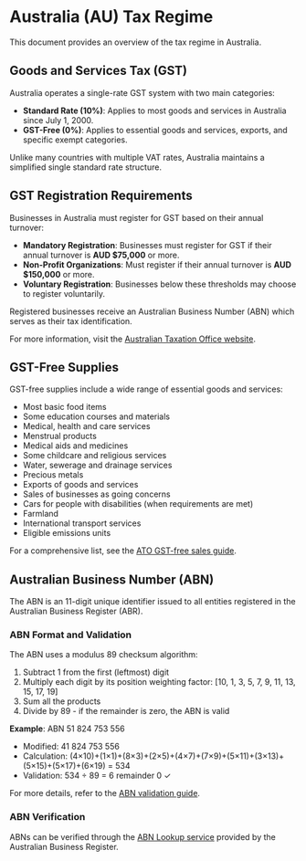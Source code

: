 # Australia (AU) Tax Regime

This document provides an overview of the tax regime in Australia.

## Goods and Services Tax (GST)

Australia operates a single-rate GST system with two main categories:

- **Standard Rate (10%)**: Applies to most goods and services in Australia since July 1, 2000.
- **GST-Free (0%)**: Applies to essential goods and services, exports, and specific exempt categories.

Unlike many countries with multiple VAT rates, Australia maintains a simplified single standard rate structure.

## GST Registration Requirements

Businesses in Australia must register for GST based on their annual turnover:

- **Mandatory Registration**: Businesses must register for GST if their annual turnover is **AUD $75,000** or more.
- **Non-Profit Organizations**: Must register if their annual turnover is **AUD $150,000** or more.
- **Voluntary Registration**: Businesses below these thresholds may choose to register voluntarily.

Registered businesses receive an Australian Business Number (ABN) which serves as their tax identification.

For more information, visit the [Australian Taxation Office website](https://www.ato.gov.au/businesses-and-organisations/gst-excise-and-indirect-taxes/gst).

## GST-Free Supplies

GST-free supplies include a wide range of essential goods and services:

- Most basic food items
- Some education courses and materials
- Medical, health and care services
- Menstrual products
- Medical aids and medicines
- Some childcare and religious services
- Water, sewerage and drainage services
- Precious metals
- Exports of goods and services
- Sales of businesses as going concerns
- Cars for people with disabilities (when requirements are met)
- Farmland
- International transport services
- Eligible emissions units

For a comprehensive list, see the [ATO GST-free sales guide](https://www.ato.gov.au/businesses-and-organisations/gst-excise-and-indirect-taxes/gst/when-to-charge-gst-and-when-not-to/gst-free-sales).

## Australian Business Number (ABN)

The ABN is an 11-digit unique identifier issued to all entities registered in the Australian Business Register (ABR).

### ABN Format and Validation

The ABN uses a modulus 89 checksum algorithm:

1. Subtract 1 from the first (leftmost) digit
2. Multiply each digit by its position weighting factor: [10, 1, 3, 5, 7, 9, 11, 13, 15, 17, 19]
3. Sum all the products
4. Divide by 89 - if the remainder is zero, the ABN is valid

**Example**: ABN 51 824 753 556
- Modified: 41 824 753 556
- Calculation: (4×10)+(1×1)+(8×3)+(2×5)+(4×7)+(7×9)+(5×11)+(3×13)+(5×15)+(5×17)+(6×19) = 534
- Validation: 534 ÷ 89 = 6 remainder 0 ✓

For more details, refer to the [ABN validation guide](https://abr.business.gov.au/Help/AbnFormat).

### ABN Verification

ABNs can be verified through the [ABN Lookup service](https://abr.business.gov.au/) provided by the Australian Business Register.
